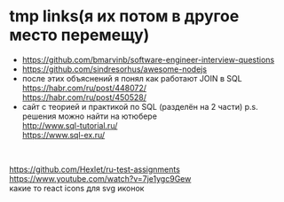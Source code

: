 # tmp links(я их потом в другое место перемещу)
* https://github.com/bmarvinb/software-engineer-interview-questions
* https://github.com/sindresorhus/awesome-nodejs
* после этих объяснений я понял как работают JOIN в SQL<br>
https://habr.com/ru/post/448072/<br>
https://habr.com/ru/post/450528/<br>
* сайт с теорией и практикой по SQL (разделён на 2 части) p.s. решения можно найти на ютюбере<br>
http://www.sql-tutorial.ru/<br>
https://www.sql-ex.ru/<br>

<br>

https://github.com/Hexlet/ru-test-assignments
<br>
https://www.youtube.com/watch?v=7je1ygc9Gew
<br>
какие то react icons для svg иконок
